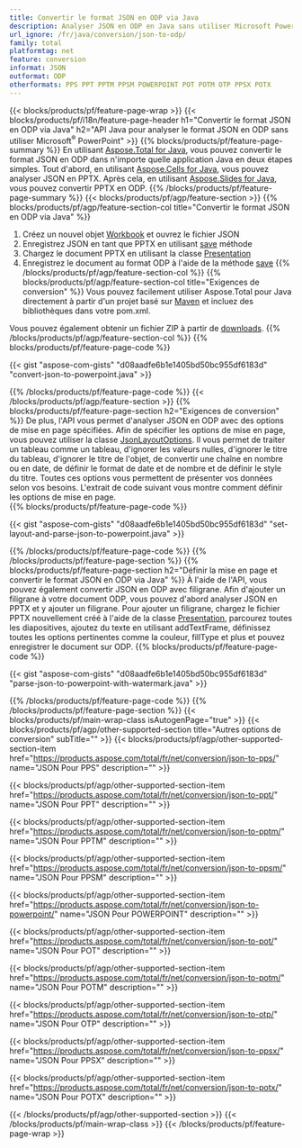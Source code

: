 ```yaml
---
title: Convertir le format JSON en ODP via Java
description: Analyser JSON en ODP en Java sans utiliser Microsoft PowerPoint
url_ignore: /fr/java/conversion/json-to-odp/
family: total
platformtag: net
feature: conversion
informat: JSON
outformat: ODP
otherformats: PPS PPT PPTM PPSM POWERPOINT POT POTM OTP PPSX POTX
---
```

{{< blocks/products/pf/feature-page-wrap >}}
{{< blocks/products/pf/i18n/feature-page-header h1="Convertir le format JSON en ODP via Java" h2="API Java pour analyser le format JSON en ODP sans utiliser Microsoft<sup>&reg;</sup> PowerPoint" >}}
{{% blocks/products/pf/feature-page-summary %}}
En utilisant [Aspose.Total for Java](https://products.aspose.com/total/java/), vous pouvez convertir le format JSON en ODP dans n'importe quelle application Java en deux étapes simples. Tout d'abord, en utilisant [Aspose.Cells for Java](https://products.aspose.com/cells/java/), vous pouvez analyser JSON en PPTX. Après cela, en utilisant [Aspose.Slides for Java](https://products.aspose.com/slides/java/), vous pouvez convertir PPTX en ODP.
{{% /blocks/products/pf/feature-page-summary  %}}
{{< blocks/products/pf/agp/feature-section >}}
{{% blocks/products/pf/agp/feature-section-col title="Convertir le format JSON en ODP via Java" %}}
1. Créez un nouvel objet [Workbook](https://reference.aspose.com/cells/java/com.aspose.cells/Workbook) et ouvrez le fichier JSON
2. Enregistrez JSON en tant que PPTX en utilisant [save](https://reference.aspose.com/cells/java/com.aspose.cells/workbook#save(java.lang.String,%20com.aspose.cells.SaveOptions) ) méthode
3. Chargez le document PPTX en utilisant la classe [Presentation](https://reference.aspose.com/slides/java/com.aspose.slides/Presentation)
4. Enregistrez le document au format ODP à l'aide de la méthode [save](https://reference.aspose.com/slides/java/com.aspose.slides/Presentation#save-java.lang.String-int-)
{{% /blocks/products/pf/agp/feature-section-col %}}
{{% blocks/products/pf/agp/feature-section-col title="Exigences de conversion" %}}
Vous pouvez facilement utiliser Aspose.Total pour Java directement à partir d'un projet basé sur [Maven](https://releases.aspose.com/total/java/) et incluez des bibliothèques dans votre pom.xml.

Vous pouvez également obtenir un fichier ZIP à partir de [downloads](https://releases.aspose.com/total/java).
{{% /blocks/products/pf/agp/feature-section-col %}}
{{% blocks/products/pf/feature-page-code %}}

{{< gist "aspose-com-gists" "d08aadfe6b1e1405bd50bc955df6183d" "convert-json-to-powerpoint.java" >}}


{{% /blocks/products/pf/feature-page-code %}}
{{< /blocks/products/pf/agp/feature-section >}}
{{% blocks/products/pf/feature-page-section  h2="Exigences de conversion" %}}
De plus, l'API vous permet d'analyser JSON en ODP avec des options de mise en page spécifiées. Afin de spécifier les options de mise en page, vous pouvez utiliser la classe [JsonLayoutOptions](https://reference.aspose.com/cells/java/com.aspose.cells/jsonlayoutoptions). Il vous permet de traiter un tableau comme un tableau, d'ignorer les valeurs nulles, d'ignorer le titre du tableau, d'ignorer le titre de l'objet, de convertir une chaîne en nombre ou en date, de définir le format de date et de nombre et de définir le style du titre. Toutes ces options vous permettent de présenter vos données selon vos besoins. L'extrait de code suivant vous montre comment définir les options de mise en page.  
{{% blocks/products/pf/feature-page-code %}}

{{< gist "aspose-com-gists" "d08aadfe6b1e1405bd50bc955df6183d" "set-layout-and-parse-json-to-powerpoint.java" >}}

{{% /blocks/products/pf/feature-page-code  %}}
{{% /blocks/products/pf/feature-page-section %}}
{{% blocks/products/pf/feature-page-section  h2="Définir la mise en page et convertir le format JSON en ODP via Java" %}}
À l'aide de l'API, vous pouvez également convertir JSON en ODP avec filigrane. Afin d'ajouter un filigrane à votre document ODP, vous pouvez d'abord analyser JSON en PPTX et y ajouter un filigrane. Pour ajouter un filigrane, chargez le fichier PPTX nouvellement créé à l'aide de la classe [Presentation](https://reference.aspose.com/slides/java/com.aspose.slides/Presentation), parcourez toutes les diapositives, ajoutez du texte en utilisant addTextFrame, définissez toutes les options pertinentes comme la couleur, fillType et plus et pouvez enregistrer le document sur ODP. 
{{% blocks/products/pf/feature-page-code %}}

{{< gist "aspose-com-gists" "d08aadfe6b1e1405bd50bc955df6183d" "parse-json-to-powerpoint-with-watermark.java" >}}

{{% /blocks/products/pf/feature-page-code  %}}
{{% /blocks/products/pf/feature-page-section %}}
{{< blocks/products/pf/main-wrap-class isAutogenPage="true" >}}
{{< blocks/products/pf/agp/other-supported-section title="Autres options de conversion" subTitle="" >}}
{{< blocks/products/pf/agp/other-supported-section-item href="https://products.aspose.com/total/fr/net/conversion/json-to-pps/" name="JSON Pour PPS" description="" >}}

{{< blocks/products/pf/agp/other-supported-section-item href="https://products.aspose.com/total/fr/net/conversion/json-to-ppt/" name="JSON Pour PPT" description="" >}}

{{< blocks/products/pf/agp/other-supported-section-item href="https://products.aspose.com/total/fr/net/conversion/json-to-pptm/" name="JSON Pour PPTM" description="" >}}

{{< blocks/products/pf/agp/other-supported-section-item href="https://products.aspose.com/total/fr/net/conversion/json-to-ppsm/" name="JSON Pour PPSM" description="" >}}

{{< blocks/products/pf/agp/other-supported-section-item href="https://products.aspose.com/total/fr/net/conversion/json-to-powerpoint/" name="JSON Pour POWERPOINT" description="" >}}

{{< blocks/products/pf/agp/other-supported-section-item href="https://products.aspose.com/total/fr/net/conversion/json-to-pot/" name="JSON Pour POT" description="" >}}

{{< blocks/products/pf/agp/other-supported-section-item href="https://products.aspose.com/total/fr/net/conversion/json-to-potm/" name="JSON Pour POTM" description="" >}}

{{< blocks/products/pf/agp/other-supported-section-item href="https://products.aspose.com/total/fr/net/conversion/json-to-otp/" name="JSON Pour OTP" description="" >}}

{{< blocks/products/pf/agp/other-supported-section-item href="https://products.aspose.com/total/fr/net/conversion/json-to-ppsx/" name="JSON Pour PPSX" description="" >}}

{{< blocks/products/pf/agp/other-supported-section-item href="https://products.aspose.com/total/fr/net/conversion/json-to-potx/" name="JSON Pour POTX" description="" >}}


{{< /blocks/products/pf/agp/other-supported-section >}}
{{< /blocks/products/pf/main-wrap-class >}}
{{< /blocks/products/pf/feature-page-wrap >}}